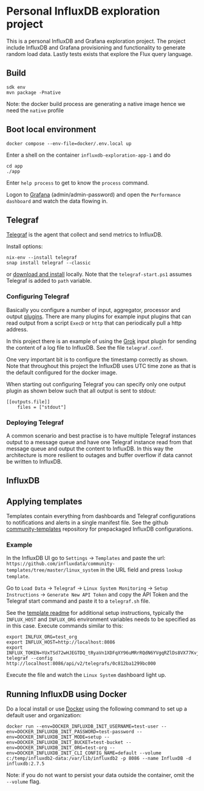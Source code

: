 # Personal InfluxDB exploration project

This is a personal InfluxDB and Grafana exploration project. The project include InfluxDB and Grafana provisioning and 
functionality to generate random load data. Lastly tests exists that explore the Flux query language.

## Build

    sdk env
    mvn package -Pnative

Note: the docker build process are generating a native image hence we need the `native` profile

## Boot local environment

    docker compose --env-file=docker/.env.local up

Enter a shell on the container `influxdb-exploration-app-1` and do 

    cd app
    ./app

Enter `help process` to get to know the `process` command.

Logon to [Grafana](http://localhost:3000) (admin/admin-password) and open the `Performance dashboard` and watch the data flowing in.

## Telegraf

[Telegraf](https://www.influxdata.com/time-series-platform/telegraf/) is the agent that collect and send metrics to InfluxDB.

Install options: 

    nix-env --install telegraf
    snap install telegraf --classic

or [download and install](https://www.influxdata.com/time-series-platform/telegraf/#) locally.
Note that the `telegraf-start.ps1` assumes Telegraf is added to `path` variable.


### Configuring Telegraf

Basically you configure a number of input, aggregator, processor and output [plugins](https://docs.influxdata.com/telegraf/v1/plugins/).
There are many plugins for example input plugins that can read output from a script `ExecD` or `http` that can periodically  pull a http address.

In this project there is an example of using the [Grok](https://docs.influxdata.com/telegraf/v1/data_formats/input/grok/) input plugin
for sending the content of a log file to InfluxDB. See the file `telegraf.conf`.

One very important bit is to configure the timestamp correctly as shown. Note that throughout this project the InfluxDB uses UTC time zone 
as that is the default configured for the docker image.

When starting out configuring Telegraf you can specify only one output plugin as shown below such that all output is sent
to stdout: 

    [[outputs.file]]
        files = ["stdout"]

### Deploying Telegraf

A common scenario and best practise is to have multiple Telegraf instances output to a message queue and have one Telegraf instance
read from that message queue and output the content to InfluxDB. In this way the architecture is more resilient to outages and 
buffer overflow if data cannot be written to InfluxDB.

## InfluxDB

## Applying templates

Templates contain everything from dashboards and Telegraf configurations to notifications and alerts in a single manifest file.
See the github [community-templates](https://github.com/influxdata/community-templates/tree/master) repository for prepackaged InfluxDB configurations. 

### Example

In the InfluxDB UI go to `Settings` -> `Templates` and paste the url: `https://github.com/influxdata/community-templates/tree/master/linux_system` in the URL field and press `lookup template`.

Go to `Load Data` -> `Telegraf` -> `Linux System Monitoring` -> `Setup Instructions` -> `Generate New API Token` and copy the API Token and 
the Telegraf start command and paste it to a `telegraf.sh` file.

See the [template readme](https://github.com/influxdata/community-templates/blob/master/linux_system/readme.md) for additional setup instructions, typically the `INFLUX_HOST` and `INFLUX_ORG` environment variables needs to be specified as in this case. 
Execute commands similar to this:

    export INLFUX_ORG=test_org
    export INFLUX_HOST=http://localhost:8086
    export INFLUX_TOKEN=YUxTSd72wHJEGTDQ_tRyaVn1XDFqXY96uMRrRQdN6YVgqRZlDs8VX77KvjF8MXT3dlx6sVMf6ZfBORXJmAwe1Q==  
    telegraf --config http://localhost:8086/api/v2/telegrafs/0c812ba1299bc000

Execute the file and watch the `Linux System` dashboard light up.

## Running InfluxDB using Docker

Do a local install or use [Docker](https://docs.influxdata.com/influxdb/v2/install/?t=Docker) using the following command to set up a default user and organization:

    docker run --env=DOCKER_INFLUXDB_INIT_USERNAME=test-user --env=DOCKER_INFLUXDB_INIT_PASSWORD=test-password --env=DOCKER_INFLUXDB_INIT_MODE=setup --env=DOCKER_INFLUXDB_INIT_BUCKET=test-bucket --env=DOCKER_INFLUXDB_INIT_ORG=test-org --env=DOCKER_INFLUXDB_INIT_CLI_CONFIG_NAME=default --volume c:/temp/influxdb2-data:/var/lib/influxdb2 -p 8086 --name InfluxDB -d influxdb:2.7.5 

Note: if you do not want to persist your data outside the container, omit the `--volume` flag. 
